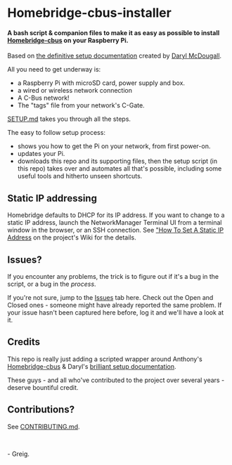 # Homebridge-cbus-installer

#### A bash script & companion files to make it as easy as possible to install [Homebridge-cbus](https://github.com/anthonywebb/homebridge-cbus) on your Raspberry Pi.

Based on [the definitive setup documentation](https://onedrive.live.com/?authkey=%21ANlD74Wg0RsHv98&id=142E343EE7CCA768%2119603&cid=142E343EE7CCA768) created by [Daryl McDougall](https://github.com/DarylMc).

All you need to get underway is:
- a Raspberry Pi with microSD card, power supply and box.
- a wired or wireless network connection
- A C-Bus network!
- The "tags" file from your network's C-Gate.

[SETUP.md](SETUP.md) takes you through all the steps. 

The easy to follow setup process:
- shows you how to get the Pi on your network, from first power-on.
- updates your Pi.
- downloads this repo and its supporting files, then the setup script (in this repo) takes over and automates all that's possible, including some useful tools and hitherto unseen shortcuts.

## Static IP addressing

Homebridge defaults to DHCP for its IP address. If you want to change to a static IP address, launch the NetworkManager Terminal UI from a terminal window in the browser, or an SSH connection. See ["How To Set A Static IP Address](https://github.com/homebridge/homebridge-raspbian-image/wiki/How-To-Set-A-Static-IP-Address) on the project's Wiki for the details.

## Issues?

If you encounter any problems, the trick is to figure out if it's a bug in the script, or a bug in the _process_.

If you're not sure, jump to the [Issues](https://github.com/greiginsydney/Homebridge-cbus-installer/issues) tab here. Check out the Open and Closed ones - someone might have already reported the same problem. If your issue hasn't been captured here before, log it and we'll have a look at it.

## Credits

This repo is really just adding a scripted wrapper around Anthony's [Homebridge-cbus](https://github.com/anthonywebb/homebridge-cbus) & Daryl's [brilliant setup documentation](https://onedrive.live.com/?authkey=%21ANlD74Wg0RsHv98&id=142E343EE7CCA768%2119603&cid=142E343EE7CCA768).

These guys - and all who've contributed to the project over several years - deserve bountiful credit.

## Contributions?

See [CONTRIBUTING.md](CONTRIBUTING.md).


<br/>


\- Greig.
